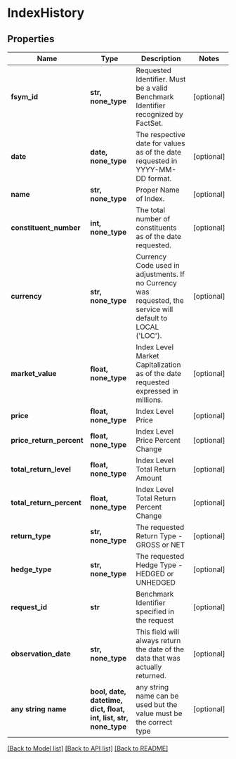 # IndexHistory


## Properties
Name | Type | Description | Notes
------------ | ------------- | ------------- | -------------
**fsym_id** | **str, none_type** | Requested Identifier. Must be a valid Benchmark Identifier recognized by FactSet. | [optional] 
**date** | **date, none_type** | The respective date for values as of the date requested in YYYY-MM-DD format. | [optional] 
**name** | **str, none_type** | Proper Name of Index. | [optional] 
**constituent_number** | **int, none_type** | The total number of constituents as of the date requested. | [optional] 
**currency** | **str, none_type** | Currency Code used in adjustments. If no Currency was requested, the service will default to LOCAL (&#39;LOC&#39;). | [optional] 
**market_value** | **float, none_type** | Index Level Market Capitalization as of the date requested expressed in millions. | [optional] 
**price** | **float, none_type** | Index Level Price | [optional] 
**price_return_percent** | **float, none_type** | Index Level Price Percent Change | [optional] 
**total_return_level** | **float, none_type** | Index Level Total Return Amount | [optional] 
**total_return_percent** | **float, none_type** | Index Level Total Return Percent Change | [optional] 
**return_type** | **str, none_type** | The requested Return Type - GROSS or NET | [optional] 
**hedge_type** | **str, none_type** | The requested Hedge Type - HEDGED or UNHEDGED | [optional] 
**request_id** | **str** | Benchmark Identifier specified in the request | [optional] 
**observation_date** | **str, none_type** | This field will always return the date of the data that was actually returned. | [optional] 
**any string name** | **bool, date, datetime, dict, float, int, list, str, none_type** | any string name can be used but the value must be the correct type | [optional]

[[Back to Model list]](../README.md#documentation-for-models) [[Back to API list]](../README.md#documentation-for-api-endpoints) [[Back to README]](../README.md)


